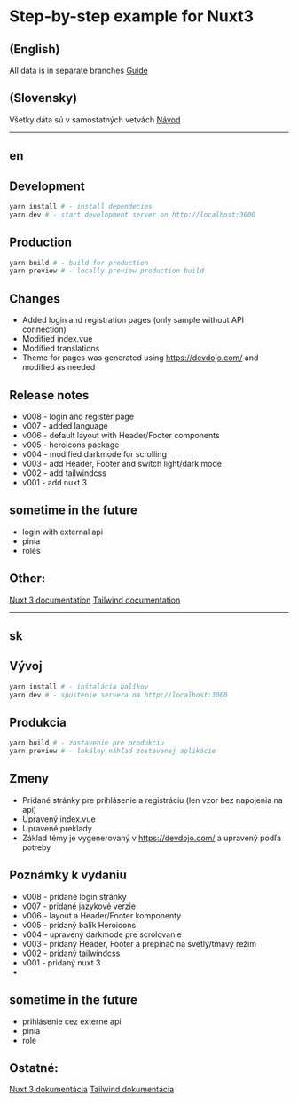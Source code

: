 # Step-by-step example for Nuxt3

## (English)
All data is in separate branches
[Guide](#en)
## (Slovensky)
Všetky dáta sú v samostatných vetvách
[Návod](#sk)

---
## en

## Development
```bash
yarn install # - install dependecies
yarn dev # - start development server on http://localhost:3000
```

## Production
```bash
yarn build # - build for production
yarn preview # - locally preview production build
```

## Changes
- Added login and registration pages (only sample without API connection)
- Modified index.vue
- Modified translations
- Theme for pages was generated using https://devdojo.com/ and modified as needed

## Release notes
- v008 - login and register page
- v007 - added language
- v006 - default layout with Header/Footer components
- v005 - heroicons package
- v004 - modified darkmode for scrolling
- v003 - add Header, Footer and switch light/dark mode
- v002 - add tailwindcss
- v001 - add nuxt 3

## sometime in the future
- login with external api
- pinia
- roles

## Other:
[Nuxt 3 documentation](https://nuxt.com/docs/getting-started/introduction)
[Tailwind documentation](https://tailwindcss.com/docs/installation)


---

## sk

## Vývoj
```bash
yarn install # - inštalácia balíkov
yarn dev # - spustenie servera na http://localhost:3000
```

## Produkcia
```bash
yarn build # - zostavenie pre produkciu
yarn preview # - lokálny náhľad zostavenej aplikácie
```

## Zmeny
- Pridané stránky pre prihlásenie a registráciu (len vzor bez napojenia na api)
- Upravený index.vue
- Upravené preklady
- Základ témy je vygenerovaný v https://devdojo.com/ a upravený podľa potreby

## Poznámky k vydaniu
- v008 - pridané login stránky
- v007 - pridané jazykové verzie
- v006 - layout a Header/Footer komponenty
- v005 - pridaný balík Heroicons
- v004 - upravený darkmode pre scrolovanie
- v003 - pridaný Header, Footer a prepínač na svetlý/tmavý režim
- v002 - pridaný tailwindcss
- v001 - pridaný nuxt 3
- 
## sometime in the future
- prihlásenie cez externé api
- pinia
- role

## Ostatné:
[Nuxt 3 dokumentácia](https://nuxt.com/docs/getting-started/introduction)
[Tailwind dokumentácia](https://tailwindcss.com/docs/installation)